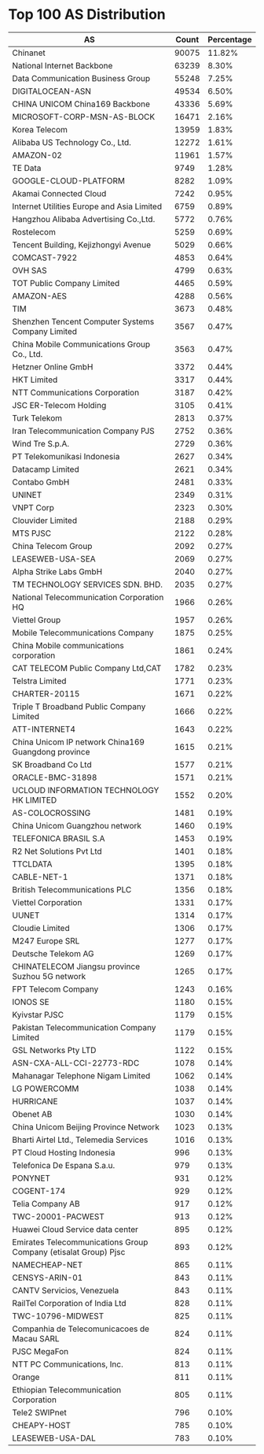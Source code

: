# Top 100 AS Distribution
| AS | Count | Percentage |
|----|----|----|
| Chinanet | 90075 | 11.82% |
| National Internet Backbone | 63239 | 8.30% |
| Data Communication Business Group | 55248 | 7.25% |
| DIGITALOCEAN-ASN | 49534 | 6.50% |
| CHINA UNICOM China169 Backbone | 43336 | 5.69% |
| MICROSOFT-CORP-MSN-AS-BLOCK | 16471 | 2.16% |
| Korea Telecom | 13959 | 1.83% |
| Alibaba US Technology Co., Ltd. | 12272 | 1.61% |
| AMAZON-02 | 11961 | 1.57% |
| TE Data | 9749 | 1.28% |
| GOOGLE-CLOUD-PLATFORM | 8282 | 1.09% |
| Akamai Connected Cloud | 7242 | 0.95% |
| Internet Utilities Europe and Asia Limited | 6759 | 0.89% |
| Hangzhou Alibaba Advertising Co.,Ltd. | 5772 | 0.76% |
| Rostelecom | 5259 | 0.69% |
| Tencent Building, Kejizhongyi Avenue | 5029 | 0.66% |
| COMCAST-7922 | 4853 | 0.64% |
| OVH SAS | 4799 | 0.63% |
| TOT Public Company Limited | 4465 | 0.59% |
| AMAZON-AES | 4288 | 0.56% |
| TIM | 3673 | 0.48% |
| Shenzhen Tencent Computer Systems Company Limited | 3567 | 0.47% |
| China Mobile Communications Group Co., Ltd. | 3563 | 0.47% |
| Hetzner Online GmbH | 3372 | 0.44% |
| HKT Limited | 3317 | 0.44% |
| NTT Communications Corporation | 3187 | 0.42% |
| JSC ER-Telecom Holding | 3105 | 0.41% |
| Turk Telekom | 2813 | 0.37% |
| Iran Telecommunication Company PJS | 2752 | 0.36% |
| Wind Tre S.p.A. | 2729 | 0.36% |
| PT Telekomunikasi Indonesia | 2627 | 0.34% |
| Datacamp Limited | 2621 | 0.34% |
| Contabo GmbH | 2481 | 0.33% |
| UNINET | 2349 | 0.31% |
| VNPT Corp | 2323 | 0.30% |
| Clouvider Limited | 2188 | 0.29% |
| MTS PJSC | 2122 | 0.28% |
| China Telecom Group | 2092 | 0.27% |
| LEASEWEB-USA-SEA | 2069 | 0.27% |
| Alpha Strike Labs GmbH | 2040 | 0.27% |
| TM TECHNOLOGY SERVICES SDN. BHD. | 2035 | 0.27% |
| National Telecommunication Corporation HQ | 1966 | 0.26% |
| Viettel Group | 1957 | 0.26% |
| Mobile Telecommunications Company | 1875 | 0.25% |
| China Mobile communications corporation | 1861 | 0.24% |
| CAT TELECOM Public Company Ltd,CAT | 1782 | 0.23% |
| Telstra Limited | 1771 | 0.23% |
| CHARTER-20115 | 1671 | 0.22% |
| Triple T Broadband Public Company Limited | 1666 | 0.22% |
| ATT-INTERNET4 | 1643 | 0.22% |
| China Unicom IP network China169 Guangdong province | 1615 | 0.21% |
| SK Broadband Co Ltd | 1577 | 0.21% |
| ORACLE-BMC-31898 | 1571 | 0.21% |
| UCLOUD INFORMATION TECHNOLOGY HK LIMITED | 1552 | 0.20% |
| AS-COLOCROSSING | 1481 | 0.19% |
| China Unicom Guangzhou network | 1460 | 0.19% |
| TELEFONICA BRASIL S.A | 1453 | 0.19% |
| R2 Net Solutions Pvt Ltd | 1401 | 0.18% |
| TTCLDATA | 1395 | 0.18% |
| CABLE-NET-1 | 1371 | 0.18% |
| British Telecommunications PLC | 1356 | 0.18% |
| Viettel Corporation | 1331 | 0.17% |
| UUNET | 1314 | 0.17% |
| Cloudie Limited | 1306 | 0.17% |
| M247 Europe SRL | 1277 | 0.17% |
| Deutsche Telekom AG | 1269 | 0.17% |
| CHINATELECOM Jiangsu province Suzhou 5G network | 1265 | 0.17% |
| FPT Telecom Company | 1243 | 0.16% |
| IONOS SE | 1180 | 0.15% |
| Kyivstar PJSC | 1179 | 0.15% |
| Pakistan Telecommunication Company Limited | 1179 | 0.15% |
| GSL Networks Pty LTD | 1122 | 0.15% |
| ASN-CXA-ALL-CCI-22773-RDC | 1078 | 0.14% |
| Mahanagar Telephone Nigam Limited | 1062 | 0.14% |
| LG POWERCOMM | 1038 | 0.14% |
| HURRICANE | 1037 | 0.14% |
| Obenet AB | 1030 | 0.14% |
| China Unicom Beijing Province Network | 1023 | 0.13% |
| Bharti Airtel Ltd., Telemedia Services | 1016 | 0.13% |
| PT Cloud Hosting Indonesia | 996 | 0.13% |
| Telefonica De Espana S.a.u. | 979 | 0.13% |
| PONYNET | 931 | 0.12% |
| COGENT-174 | 929 | 0.12% |
| Telia Company AB | 917 | 0.12% |
| TWC-20001-PACWEST | 913 | 0.12% |
| Huawei Cloud Service data center | 895 | 0.12% |
| Emirates Telecommunications Group Company (etisalat Group) Pjsc | 893 | 0.12% |
| NAMECHEAP-NET | 865 | 0.11% |
| CENSYS-ARIN-01 | 843 | 0.11% |
| CANTV Servicios, Venezuela | 843 | 0.11% |
| RailTel Corporation of India Ltd | 828 | 0.11% |
| TWC-10796-MIDWEST | 825 | 0.11% |
| Companhia de Telecomunicacoes de Macau SARL | 824 | 0.11% |
| PJSC MegaFon | 824 | 0.11% |
| NTT PC Communications, Inc. | 813 | 0.11% |
| Orange | 811 | 0.11% |
| Ethiopian Telecommunication Corporation | 805 | 0.11% |
| Tele2 SWIPnet | 796 | 0.10% |
| CHEAPY-HOST | 785 | 0.10% |
| LEASEWEB-USA-DAL | 783 | 0.10% |
